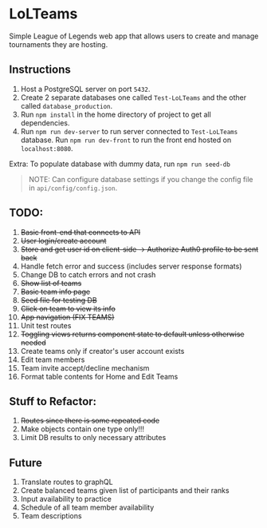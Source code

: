 # LoLTeams
Simple League of Legends web app that allows users to create and manage tournaments they are hosting.

## Instructions
1. Host a PostgreSQL server on port `5432`.
2. Create 2 separate databases one called `Test-LoLTeams` and the other called `database_production`.
3. Run `npm install` in the home directory of project to get all dependencies.
4. Run `npm run dev-server` to run server connected to `Test-LoLTeams` database. Run `npm run dev-front` to run the front end hosted on `localhost:8080`.

Extra: To populate database with dummy data, run `npm run seed-db`

>NOTE: Can configure database settings if you change the config file in `api/config/config.json`.

## TODO:
1. ~~Basic front-end that connects to API~~
2. ~~User login/create account~~
3. ~~Store and get user id on client-side -> Authorize Auth0 profile to be sent back~~
4. Handle fetch error and success (includes server response formats)
5. Change DB to catch errors and not crash
6. ~~Show list of teams~~
7. ~~Basic team info page~~
8. ~~Seed file for testing DB~~
9. ~~Click on team to view its info~~
10. ~~App navigation (FIX TEAMS)~~
11. Unit test routes
12. ~~Toggling views returns component state to default unless otherwise needed~~
13. Create teams only if creator's user account exists
14. Edit team members
15. Team invite accept/decline mechanism
16. Format table contents for Home and Edit Teams


## Stuff to Refactor:
1. ~~Routes since there is some repeated code~~
2. Make objects contain one type only!!!
3. Limit DB results to only necessary attributes


## Future
1. Translate routes to graphQL
2. Create balanced teams given list of participants and their ranks
3. Input availability to practice
4. Schedule of all team member availability
5. Team descriptions
